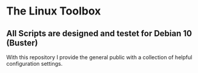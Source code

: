 # The Linux Toolbox

## All Scripts are designed and testet for Debian 10 (Buster)

With this repository I provide the general public with a collection of helpful configuration settings.
